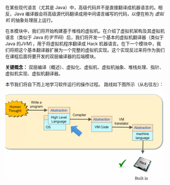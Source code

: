 
在某些现代语言（尤其是 Java）中，高级代码并不是直接翻译成机器语言的。相反，Java 编译器会将高级源代码翻译成用中间语言编写的代码，以便在称为 *虚拟机* 的抽象处理层上运行。

在本模块中，我们将开始构建基于堆栈的虚拟机。在介绍了虚拟机架构及其虚拟机语言（类似于 Java 的*字节码*）后，我们将开发一个基本的虚拟机翻译器（类似于 Java 的*JVM*），用于将虚拟机程序翻译成 Hack 机器语言。在下一个模块中，我们将把这个基本翻译器扩展为一个完整的虚拟机实现。这个实现反过来将作为我们在课程后面将要开发的双层编译器的后端模块。

**关键概念：** 双层编译（概述）、虚拟化、虚拟机、虚拟机抽象、堆栈处理、指针、虚拟机实现、虚拟机翻译器。

本节我们将自下而上地学习软件运行的操作过程。
路线如下图所示（从右往左）：

![](../../../../img/Pasted%20image%2020250917165007.png)

